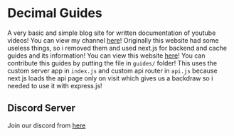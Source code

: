 # Decimal Guides

A very basic and simple blog site for written documentation of youtube videos! You can view my channel [here](https://www.youtube.com/channel/UCu6B4Z62fiCT_mwwHlc84iQ)! Originally this website had some useless things, so i removed them and used next.js for backend and cache guides and its information! You can view this website [here](https://guides.decimaldev.xyz)! You can contribute this guides by putting the file in `guides/` folder! This uses the custom server app in `index.js` and custom api router in `api.js` because next.js loads the api page only on visit which gives us a backdraw so i needed to use it with express.js!

## Discord Server 

Join our discord from [here](https://discord.gg/FrduEZd)
